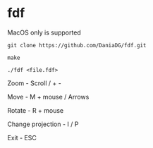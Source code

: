 # fdf
MacOS only is supported

`git clone https://github.com/DaniaDG/fdf.git`

`make`

`./fdf <file.fdf>`

Zoom - Scroll / + -

Move - M + mouse / Arrows

Rotate - R + mouse

Change projection - I / P

Exit - ESC

